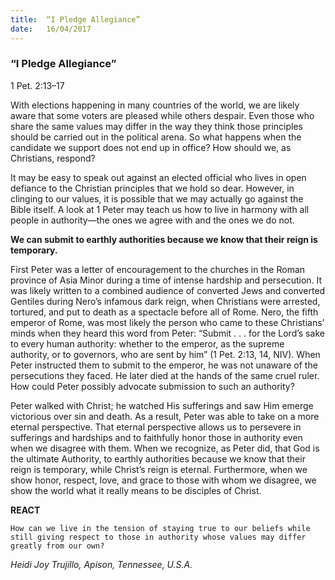 ```yaml
---
title:  “I Pledge Allegiance”
date:   16/04/2017
---
```


### “I Pledge Allegiance”

1 Pet. 2:13–17

With elections happening in many countries of the world, we are likely aware that some voters are pleased while others despair. Even those who share the same values may differ in the way they think those principles should be carried out in the political arena. So what happens when the candidate we support does not end up in office? How should we, as Christians, respond?

It may be easy to speak out against an elected official who lives in open defiance to the Christian principles that we hold so dear. However, in clinging to our values, it is possible that we may actually go against the Bible itself. A look at 1 Peter may teach us how to live in harmony with all people in authority—the ones we agree with and the ones we do not.

**We can submit to earthly authorities because we know that their reign is temporary.**

First Peter was a letter of encouragement to the churches in the Roman province of Asia Minor during a time of intense hardship and persecution. It was likely written to a combined audience of converted Jews and converted Gentiles during Nero’s infamous dark reign, when Christians were arrested, tortured, and put to death as a spectacle before all of Rome. Nero, the fifth emperor of Rome, was most likely the person who came to these Christians’ minds when they heard this word from Peter: “Submit . . . for the Lord’s sake to every human authority: whether to the emperor, as the supreme authority, or to governors, who are sent by him” (1 Pet. 2:13, 14, NIV). When Peter instructed them to submit to the emperor, he was not unaware of the persecutions they faced. He later died at the hands of the same cruel ruler. How could Peter possibly advocate submission to such an authority?

Peter walked with Christ; he watched His sufferings and saw Him emerge victorious over sin and death. As a result, Peter was able to take on a more eternal perspective. That eternal perspective allows us to persevere in sufferings and hardships and to faithfully honor those in authority even when we disagree with them. When we recognize, as Peter did, that God is the ultimate Authority, to earthly authorities because we know that their reign is temporary, while Christ’s reign is eternal. Furthermore, when we show honor, respect, love, and grace to those with whom we disagree, we show the world what it really means to be disciples of Christ.

**REACT**

`How can we live in the tension of staying true to our beliefs while still giving respect to those in authority whose values may differ greatly from our own?`

_Heidi Joy Trujillo, Apison, Tennessee, U.S.A._